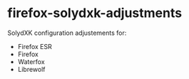 # firefox-solydxk-adjustments
SolydXK configuration adjustements for:

* Firefox ESR
* Firefox
* Waterfox
* Librewolf


